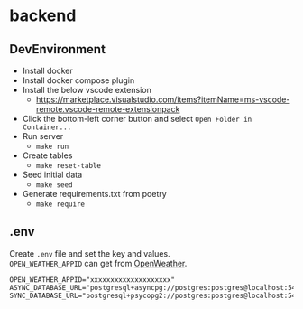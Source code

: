 # backend

## DevEnvironment

- Install docker
- Install docker compose plugin
- Install the below vscode extension
  - https://marketplace.visualstudio.com/items?itemName=ms-vscode-remote.vscode-remote-extensionpack
- Click the bottom-left corner button and select `Open Folder in Container...`
- Run server
  - `make run`
- Create tables
  - `make reset-table`
- Seed initial data
  - `make seed`
- Generate requirements.txt from poetry
  - `make require`

## .env

Create `.env` file and set the key and values.  
`OPEN_WEATHER_APPID` can get from [OpenWeather](https://openweathermap.org/).
```env
OPEN_WEATHER_APPID="xxxxxxxxxxxxxxxxxxxx"
ASYNC_DATABASE_URL="postgresql+asyncpg://postgres:postgres@localhost:5432/postgres"
SYNC_DATABASE_URL="postgresql+psycopg2://postgres:postgres@localhost:5432/postgres"
```
